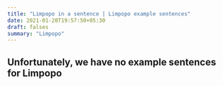 ```yaml
---
title: "Limpopo in a sentence | Limpopo example sentences"
date: 2021-01-20T19:57:50+05:30
draft: falses
summary: "Limpopo"
---
```

## Unfortunately, we have no example sentences for Limpopo                 
